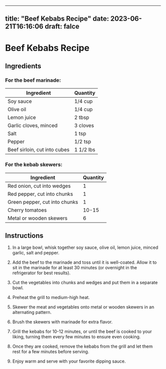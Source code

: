 
---
title: "Beef Kebabs Recipe"
date: 2023-06-21T16:16:06
draft: falce
---

# Beef Kebabs Recipe 

## Ingredients

### For the beef marinade:

| Ingredient  | Quantity |
| ----------- | -------- |
| Soy sauce    | 1/4 cup  |
| Olive oil    | 1/4 cup  |
| Lemon juice  | 2 tbsp   |
| Garlic cloves, minced  | 3 cloves |
| Salt | 1 tsp |
| Pepper | 1/2 tsp |
| Beef sirloin, cut into cubes  | 1 1/2 lbs |

### For the kebab skewers:

| Ingredient  | Quantity |
| ----------- | -------- |
| Red onion, cut into wedges  | 1 |
| Red pepper, cut into chunks  | 1 |
| Green pepper, cut into chunks  | 1 |
| Cherry tomatoes  | 10-15 |
| Metal or wooden skewers   | 6 |

## Instructions

1. In a large bowl, whisk together soy sauce, olive oil, lemon juice, minced garlic, salt and pepper.

2. Add the beef to the marinade and toss until it is well-coated. Allow it to sit in the marinade for at least 30 minutes (or overnight in the refrigerator for best results).

3. Cut the vegetables into chunks and wedges and put them in a separate bowl.

4. Preheat the grill to medium-high heat.

5. Skewer the meat and vegetables onto metal or wooden skewers in an alternating pattern.

6. Brush the skewers with marinade for extra flavor.

7. Grill the kebabs for 10-12 minutes, or until the beef is cooked to your liking, turning them every few minutes to ensure even cooking.

8. Once they are cooked, remove the kebabs from the grill and let them rest for a few minutes before serving.

9. Enjoy warm and serve with your favorite dipping sauce.
